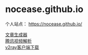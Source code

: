 # nocease.github.io
个人站点：
https://nocease.github.io/  

[文章生成器](https://nocease.github.io/html/autotext.html)  
[腾讯视频解析](https://nocease.github.io/html/qqvideo.html)  
[v2ray客户端下载](https://nocease.github.io/html/v2ray.html)  
